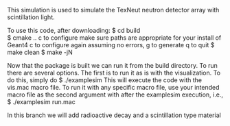 This simulation is used to simulate the TexNeut neutron detector array with
scintillation light. 

To use this code, after downloading: 
$ cd build	
$ cmake ..
c to configure
make sure paths are appropriate for your install of Geant4
c to configure again
assuming no errors, g to generate
q to quit
$ make clean
$ make -jN

Now that the package is built we can run it from the build directory. To run
there are several options. The first is to run it as is with the visualization.
To do this,
simply do
$ ./examplesim
This will execute the code with the vis.mac macro file. To run it with any 
specific macro file, use your intended macro file as the second argument with
after the examplesim execution, i.e., 
$ ./examplesim run.mac

In this branch we will add radioactive decay and a scintillation type material